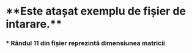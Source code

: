 <h1>**Este atașat exemplu de fișier de intarare.**
<h3>* Rândul 11 din fișier reprezintă dimensiunea matricii
